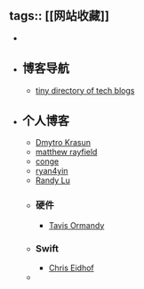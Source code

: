 tags:: [[网站收藏]]
---

-
- ## 博客导航
	- [tiny directory of tech blogs](https://blogs.hn/)
- ## 个人博客
	- [Dmytro Krasun](https://dmytrokrasun.com/)
	- [matthew rayfield](https://matthewrayfield.com/)
	- [conge](https://conge.livingwithfcs.org/)
	- [ryan4yin](https://thiscute.world/)
	- [Randy Lu](https://lutaonan.com/)
	- ### 硬件
		- [Tavis Ormandy](https://lock.cmpxchg8b.com/)
	- ### Swift
		- [Chris Eidhof](https://chris.eidhof.nl/)
	-